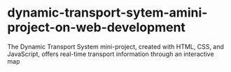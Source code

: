 # dynamic-transport-sytem-amini-project-on-web-development
The Dynamic Transport System mini-project, created with HTML, CSS, and JavaScript,  offers real-time transport information through an interactive map
